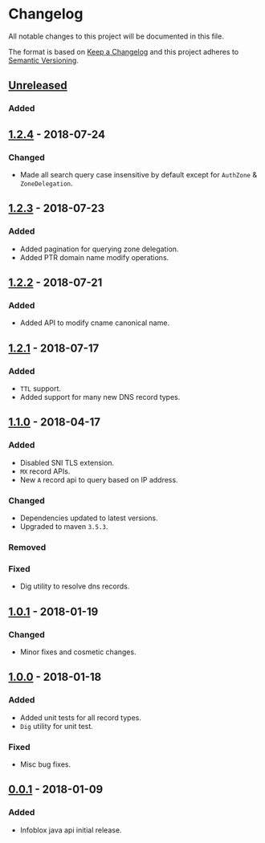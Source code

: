 # Changelog
All notable changes to this project will be documented in this file.

The format is based on [Keep a Changelog](http://keepachangelog.com/en/1.0.0/)
and this project adheres to [Semantic Versioning](http://semver.org/spec/v2.0.0.html).

## [Unreleased]
### Added

## [1.2.4] - 2018-07-24
### Changed
- Made all search query case insensitive by default except for `AuthZone` & `ZoneDelegation`.

## [1.2.3] - 2018-07-23
### Added
- Added pagination for querying zone delegation.
- Added PTR domain name modify operations. 

## [1.2.2] - 2018-07-21
### Added
- Added API to modify cname canonical name.

## [1.2.1] - 2018-07-17
### Added
- `TTL` support.
- Added support for many new DNS record types.

## [1.1.0] - 2018-04-17
### Added
- Disabled SNI TLS extension.
- `MX` record APIs.
- New `A` record api to query based on IP address.


### Changed
- Dependencies updated to latest versions.
- Upgraded to maven `3.5.3`.

### Removed

### Fixed
- Dig utility to resolve dns records.

## [1.0.1] - 2018-01-19
### Changed
- Minor fixes and cosmetic changes.


## [1.0.0] - 2018-01-18
### Added
- Added unit tests for all record types.
- `Dig` utility for unit test.

### Fixed
- Misc bug fixes.


## [0.0.1] - 2018-01-09
### Added
- Infoblox java api initial release.

[Unreleased]: https://gecgithub01.walmart.com/oneops/infoblox-java/compare/infoblox-java-1.2.4...HEAD
[1.2.4]: https://gecgithub01.walmart.com/oneops/infoblox-java/compare/infoblox-java-1.2.3...infoblox-java-1.2.4
[1.2.3]: https://gecgithub01.walmart.com/oneops/infoblox-java/compare/infoblox-java-1.2.2...infoblox-java-1.2.3
[1.2.2]: https://gecgithub01.walmart.com/oneops/infoblox-java/compare/infoblox-java-1.2.1...infoblox-java-1.2.2
[1.2.1]: https://gecgithub01.walmart.com/oneops/infoblox-java/compare/release-1.1.0...infoblox-java-1.2.1
[1.1.0]: https://gecgithub01.walmart.com/oneops/infoblox-java/compare/release-1.0.1...release-1.1.0
[1.0.1]: https://gecgithub01.walmart.com/oneops/infoblox-java/compare/release-1.0.0...release-1.0.1
[1.0.0]: https://gecgithub01.walmart.com/oneops/infoblox-java/compare/release-0.0.1...release-1.0.0
[0.0.1]: https://gecgithub01.walmart.com/oneops/infoblox-java/compare/release-0.0.1...release-0.0.1
